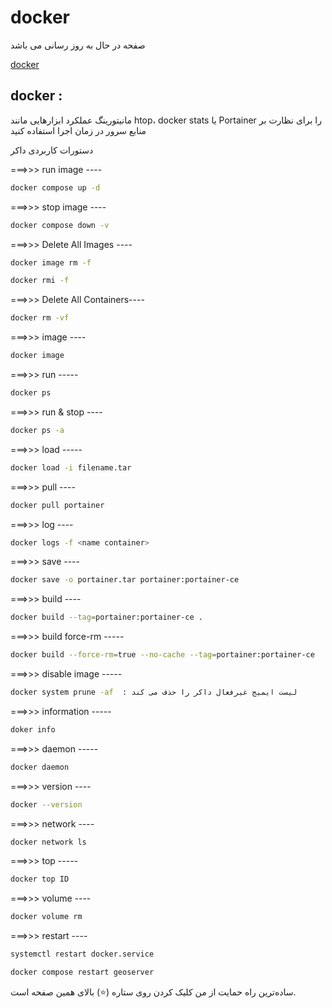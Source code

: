 # docker

صفحه در حال به روز رسانی می باشد

[ docker](https://docs.docker.com/engine/install/)


## docker :

مانیتورینگ عملکرد
ابزارهایی مانند htop، docker stats یا Portainer را برای نظارت بر منابع سرور در زمان اجرا استفاده کنید

دستورات کاربردی داکر


===>>> run image ----
```bash
docker compose up -d
```

===>>> stop image ----
```bash
docker compose down -v
```

===>>>  Delete All Images  ----
```bash
docker image rm -f
```

```bash
docker rmi -f 
```

===>>> Delete All Containers----
```bash
docker rm -vf
```

===>>> image ----
```bash
docker image
```

===>>> run -----
```bash
docker ps
```

===>>> run & stop ----
```bash
docker ps -a
```

===>>> load -----
```bash
docker load -i filename.tar
```

===>>> pull ----
```bash
docker pull portainer
```

===>>> log ----
```bash
docker logs -f <name container>
```

===>>> save ----
```bash
docker save -o portainer.tar portainer:portainer-ce
```

===>>> build ----
```bash
docker build --tag=portainer:portainer-ce . 
```

===>>> build force-rm -----
```bash
docker build --force-rm=true --no-cache --tag=portainer:portainer-ce
```

===>>> disable image -----
```bash
docker system prune -af  : لیست ایمیج غیرفعال داکر را حذف می کند
```

===>>> information -----
```bash
doker info
```

===>>> daemon -----
```bash
docker daemon
```

===>>> version ----
```bash
docker --version
```

===>>> network ----
```bash
docker network ls
```

===>>> top -----
```bash
docker top ID
```

===>>> volume ----
```bash
docker volume rm
```

===>>> restart ----
```bash
systemctl restart docker.service
```

```bash
docker compose restart geoserver
```

ساده‌ترین راه حمایت از من کلیک کردن روی ستاره (⭐) بالای همین صفحه است.
